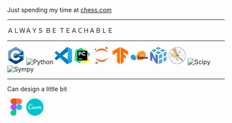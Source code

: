 
Just spending my time at <a href="https://www.chess.com/play/online">chess.com</a>

---

ＡＬＷＡＹＳ ＢＥ ＴＥＡＣＨＡＢＬＥ

---

 <div class="icons-pl">
<img src="https://github.com/devicons/devicon/blob/v2.16.0/icons/cplusplus/cplusplus-original.svg" height="40" title="C++"/>
<img src="https://cdn.jsdelivr.net/gh/devicons/devicon/icons/python/python-original.svg" height="40" title="Python"/>
<img src="https://github.com/devicons/devicon/blob/v2.16.0/icons/vscode/vscode-original.svg" height="40" title="Sympy"/>
<img src="https://github.com/devicons/devicon/blob/v2.16.0/icons/pycharm/pycharm-original.svg" height="40" title="Pycharm"/>
<img src="https://github.com/devicons/devicon/blob/v2.16.0/icons/jupyter/jupyter-original.svg" height="40" title="Jupyter"/>
<img src="https://github.com/devicons/devicon/blob/v2.16.0/icons/tensorflow/tensorflow-original.svg" height="40" title="Tensorflow"/>
<img src="https://github.com/devicons/devicon/blob/v2.16.0/icons/scikitlearn/scikitlearn-original.svg" height="40" title="ScikitLearn"/>
<img src="https://github.com/devicons/devicon/blob/v2.16.0/icons/numpy/numpy-original.svg" height="40" title="Numpy"/>
<img src="https://github.com/devicons/devicon/blob/v2.16.0/icons/matplotlib/matplotlib-original.svg" height="40" title="Matplotlib"/>
<img src="https://upload.wikimedia.org/wikipedia/commons/thumb/b/b2/SCIPY_2.svg/1200px-SCIPY_2.svg.png" height="40" title="Scipy"/>
<img src="https://docs.sympy.org/latest/_static/sympylogo.png" height="40" title="Sympy" height="40" title="Sympy"/>
</div>

---

Can design a little bit
<div class="icons-pl">
<img src="https://github.com/devicons/devicon/blob/v2.16.0/icons/figma/figma-original.svg" height="40" title="Figma"/>
<img src="https://github.com/devicons/devicon/blob/v2.16.0/icons/canva/canva-original.svg" height="40" title="Canva"/>

</div>


  

